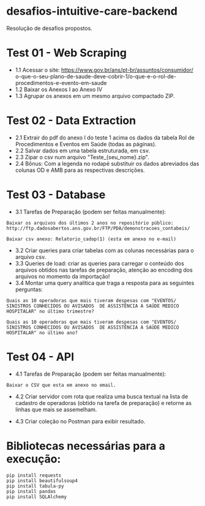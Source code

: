 # desafios-intuitive-care-backend
Resolução de desafios propostos.

# Test 01 - Web Scraping
- 1.1 Acessar o site: https://www.gov.br/ans/pt-br/assuntos/consumidor/
o-que-o-seu-plano-de-saude-deve-cobrir-1/o-que-e-o-rol-de-procedimentos-e-evento-em-saude
- 1.2 Baixar os Anexos I ao Anexo IV
- 1.3 Agrupar os anexos em um mesmo arquivo compactado ZIP.

# Test 02 - Data Extraction
- 2.1 Extrair do pdf do anexo I do teste 1 acima os dados da tabela
Rol de Procedimentos e Eventos em Saúde (todas as páginas).
- 2.2 Salvar dados em uma tabela estruturada, em csv.
- 2.3 Zipar o csv num arquivo "Teste_{seu_nome}.zip".
- 2.4 Bônus: Com a legenda no rodapé substituir os dados
abreviados das colunas OD e AMB para as respectivas descrições.

# Test 03 - Database
- 3.1 Tarefas de Preparação (podem ser feitas manualmente):
```
Baixar os arquivos dos últimos 2 anos no repositório público: http://ftp.dadosabertos.ans.gov.br/FTP/PDA/demonstracoes_contabeis/

Baixar csv anexo: Relatorio_cadop(1) (esta em anexo no e-mail)
```

- 3.2 Criar queries para criar tabelas com as colunas necessárias para o arquivo csv.
- 3.3 Queries de load: criar as queries para carregar o conteúdo dos arquivos obtidos nas tarefas de preparação,
atenção ao encoding dos arquivos no momento da importação!
- 3.4 Montar uma query analítica que traga a resposta para as seguintes perguntas:
```
Quais as 10 operadoras que mais tiveram despesas com "EVENTOS/ SINISTROS CONHECIDOS OU AVISADOS  DE ASSISTÊNCIA A SAÚDE MEDICO HOSPITALAR" no último trimestre?

Quais as 10 operadoras que mais tiveram despesas com "EVENTOS/ SINISTROS CONHECIDOS OU AVISADOS  DE ASSISTÊNCIA A SAÚDE MEDICO HOSPITALAR" no último ano?
```

# Test 04 - API

- 4.1 Tarefas de Preparação (podem ser feitas manualmente):
```
Baixar o CSV que esta em anexo no email.
```
- 4.2 Criar servidor com rota que realiza uma busca textual na lista de cadastro de operadoras (obtido na tarefa de preparação) e retorne as linhas que mais se assemelham.

- 4.3 Criar coleção no Postman para exibir resultado.


# Bibliotecas necessárias para a execução:

```
pip install requests
pip install beautifulsoup4
pip install tabula-py
pip install pandas
pip install SQLAlchemy
```


